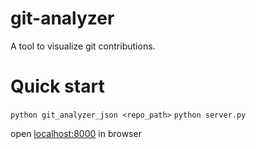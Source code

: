 # git-analyzer

A tool to visualize git contributions.

# Quick start

`python git_analyzer_json <repo_path>`
`python server.py`

open [localhost:8000](http://localhost:8000) in browser
